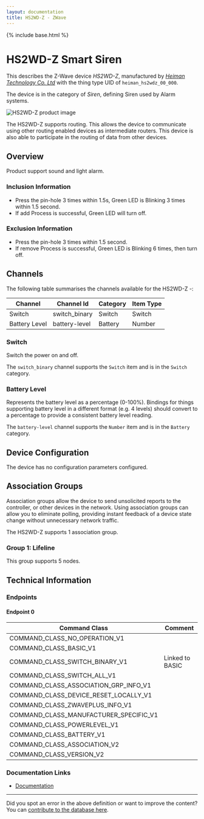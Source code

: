 ```yaml
---
layout: documentation
title: HS2WD-Z - ZWave
---
```


{% include base.html %}

# HS2WD-Z Smart Siren
This describes the Z-Wave device *HS2WD-Z*, manufactured by *[Heiman Technology Co. Ltd](http://www.heimantech.com/)* with the thing type UID of ```heiman_hs2wdz_00_000```.

The device is in the category of *Siren*, defining Siren used by Alarm systems.

![HS2WD-Z product image](https://www.cd-jackson.com/zwave_device_uploads/771/771_default.png)


The HS2WD-Z supports routing. This allows the device to communicate using other routing enabled devices as intermediate routers.  This device is also able to participate in the routing of data from other devices.

## Overview

Product support sound and light alarm.

### Inclusion Information

- Press the pin-hole 3 times within 1.5s, Green LED is Blinking 3 times within 1.5 second.
- If add Process is successful, Green LED will turn off.

### Exclusion Information

- Press the pin-hole 3 times within 1.5 second.
- If remove Process is successful, Green LED is Blinking 6 times, then turn off.

## Channels

The following table summarises the channels available for the HS2WD-Z -:

| Channel | Channel Id | Category | Item Type |
|---------|------------|----------|-----------|
| Switch | switch_binary | Switch | Switch | 
| Battery Level | battery-level | Battery | Number |

### Switch

Switch the power on and off.

The ```switch_binary``` channel supports the ```Switch``` item and is in the ```Switch``` category.

### Battery Level

Represents the battery level as a percentage (0-100%). Bindings for things supporting battery level in a different format (e.g. 4 levels) should convert to a percentage to provide a consistent battery level reading.

The ```battery-level``` channel supports the ```Number``` item and is in the ```Battery``` category.



## Device Configuration

The device has no configuration parameters configured.

## Association Groups

Association groups allow the device to send unsolicited reports to the controller, or other devices in the network. Using association groups can allow you to eliminate polling, providing instant feedback of a device state change without unnecessary network traffic.

The HS2WD-Z supports 1 association group.

### Group 1: Lifeline


This group supports 5 nodes.

## Technical Information

### Endpoints

#### Endpoint 0

| Command Class | Comment |
|---------------|---------|
| COMMAND_CLASS_NO_OPERATION_V1| |
| COMMAND_CLASS_BASIC_V1| |
| COMMAND_CLASS_SWITCH_BINARY_V1| Linked to BASIC|
| COMMAND_CLASS_SWITCH_ALL_V1| |
| COMMAND_CLASS_ASSOCIATION_GRP_INFO_V1| |
| COMMAND_CLASS_DEVICE_RESET_LOCALLY_V1| |
| COMMAND_CLASS_ZWAVEPLUS_INFO_V1| |
| COMMAND_CLASS_MANUFACTURER_SPECIFIC_V1| |
| COMMAND_CLASS_POWERLEVEL_V1| |
| COMMAND_CLASS_BATTERY_V1| |
| COMMAND_CLASS_ASSOCIATION_V2| |
| COMMAND_CLASS_VERSION_V2| |

### Documentation Links

* [Documentation](https://www.cd-jackson.com/zwave_device_uploads/771/HS2WD-Z-documentation.pdf)

---

Did you spot an error in the above definition or want to improve the content?
You can [contribute to the database here](http://www.cd-jackson.com/index.php/zwave/zwave-device-database/zwave-device-list/devicesummary/771).
